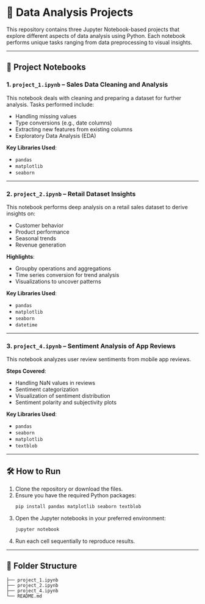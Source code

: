 
# 🧠 Data Analysis Projects

This repository contains three Jupyter Notebook-based projects that explore different aspects of data analysis using Python. Each notebook performs unique tasks ranging from data preprocessing to visual insights.

---

## 📁 Project Notebooks

### 1. `project_1.ipynb` – **Sales Data Cleaning and Analysis**
This notebook deals with cleaning and preparing a dataset for further analysis. Tasks performed include:

- Handling missing values
- Type conversions (e.g., date columns)
- Extracting new features from existing columns
- Exploratory Data Analysis (EDA)

**Key Libraries Used**:
- `pandas`
- `matplotlib`
- `seaborn`

---

### 2. `project_2.ipynb` – **Retail Dataset Insights**
This notebook performs deep analysis on a retail sales dataset to derive insights on:

- Customer behavior
- Product performance
- Seasonal trends
- Revenue generation

**Highlights**:
- Groupby operations and aggregations
- Time series conversion for trend analysis
- Visualizations to uncover patterns

**Key Libraries Used**:
- `pandas`
- `matplotlib`
- `seaborn`
- `datetime`

---

### 3. `project_4.ipynb` – **Sentiment Analysis of App Reviews**
This notebook analyzes user review sentiments from mobile app reviews.

**Steps Covered**:
- Handling NaN values in reviews
- Sentiment categorization
- Visualization of sentiment distribution
- Sentiment polarity and subjectivity plots

**Key Libraries Used**:
- `pandas`
- `seaborn`
- `matplotlib`
- `textblob`

---

## 🛠️ How to Run

1. Clone the repository or download the files.
2. Ensure you have the required Python packages:
   ```bash
   pip install pandas matplotlib seaborn textblob
   ```
3. Open the Jupyter notebooks in your preferred environment:
   ```bash
   jupyter notebook
   ```
4. Run each cell sequentially to reproduce results.

---

## 📌 Folder Structure
```
├── project_1.ipynb
├── project_2.ipynb
├── project_4.ipynb
└── README.md
```


